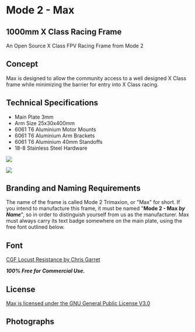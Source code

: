# Mode 2 - Max #

## 1000mm X Class Racing Frame ##
An Open Source X Class FPV Racing Frame from Mode 2




## Concept ##
Max is designed to allow the community access to a well designed X Class frame while minimizing the barrier for entry into X Class racing.



## Technical Specifications ##
- Main Plate 3mm
- Arm Size 25x30x400mm
- 6061 T6 Aluminium Motor Mounts
- 6061 T6 Aluminium Arm Brackets
- 6061 T6 Aluminium 40mm Standoffs
- 18-8 Stainless Steel Hardware


![](https://raw.githubusercontent.com/Mode-2/Max/images/Max%20-%20Technical%20Sheet.jpg)

![](https://raw.githubusercontent.com/Mode-2/Max/images/Max%20-%20Hardware%20Guide.jpg)


## Branding and Naming Requirements ##

The name of the frame is called Mode 2 Trimaxion, or "Max" for short. If you intend to manufacture this frame, it must be named "**Mode 2 - Max *by Name***", so in order to distinguish yourself from us as the manufacturer.  Max must always carry its text badge somewhere on the main plate, using the free font outlined below.





## Font ##
[CGF Locust Resistance by Chris Garret](thttps://www.dafont.com/cgf-locust-resistance.font)

***100% Free for Commercial Use.***





## License ##
[Max is licensed under the GNU General Public License V3.0](https://www.gnu.org/licenses/gpl-3.0.en.html)





## Photographs ##